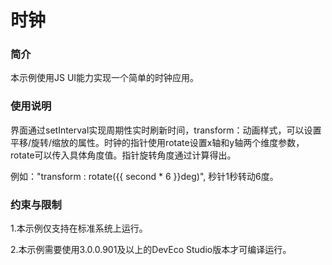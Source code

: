 # 时钟

### 简介

本示例使用JS UI能力实现一个简单的时钟应用。

### 使用说明

界面通过setInterval实现周期性实时刷新时间，transform：动画样式，可以设置平移/旋转/缩放的属性。时钟的指针使用rotate设置x轴和y轴两个维度参数，rotate可以传入具体角度值。指针旋转角度通过计算得出。

例如："transform : rotate\(\{\{ second \* 6 \}\}deg\)", 秒针1秒转动6度。

### 约束与限制

1.本示例仅支持在标准系统上运行。

2.本示例需要使用3.0.0.901及以上的DevEco Studio版本才可编译运行。